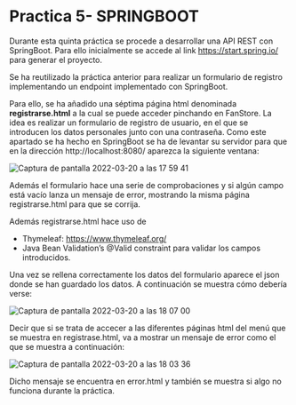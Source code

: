 # Practica 5- SPRINGBOOT

Durante esta quinta práctica se procede a desarrollar una API REST con SpringBoot. Para ello inicialmente se accede al link https://start.spring.io/ para generar el proyecto.

Se ha reutilizado la práctica anterior para realizar un formulario de registro implementando un endpoint implementado con SpringBoot.

Para ello, se ha añadido una séptima página html denominada **registrarse.html**  a la cual se puede acceder pinchando en FanStore. La idea es realizar un formulario de registro de usuario, en el que se introducen los datos personales junto con una contraseña.  Como este apartado se ha hecho en SpringBoot se ha de levantar su servidor para que en la dirección http://localhost:8080/ aparezca la siguiente ventana:

![Captura de pantalla 2022-03-20 a las 17 59 41](https://user-images.githubusercontent.com/98181428/159173714-02b4bb9c-054c-4f54-a6ab-a6c996a0953d.png)

Además el formulario hace una serie de comprobaciones y si algún campo está vacío lanza un mensaje de error, mostrando la misma página registrarse.html para que se corrija.

Además registrarse.html hace uso de 
- Thymeleaf: https://www.thymeleaf.org/ 
- Java Bean Validation’s @Valid constraint para validar los campos introducidos.

Una vez se rellena correctamente los datos del formulario aparece el json donde se han guardado los datos. A continuación se muestra cómo debería verse:


![Captura de pantalla 2022-03-20 a las 18 07 00](https://user-images.githubusercontent.com/98181428/159174091-b67e5d31-7048-4b28-bb54-2a08ef7a4791.png)

Decir que si se trata de accecer a las diferentes páginas html del menú que se muestra en registrase.html, va a mostrar un mensaje de error como el que se muestra a continuación:

![Captura de pantalla 2022-03-20 a las 18 03 36](https://user-images.githubusercontent.com/98181428/159173978-b74b5012-76b5-4a21-8a5e-8effad996646.png)

Dicho mensaje se encuentra en error.html y también se muestra si algo no funciona durante la práctica.


